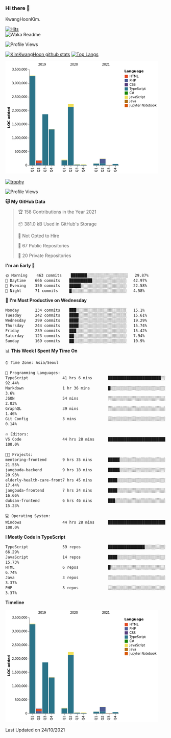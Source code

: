 ### Hi there 👋

KwangHoonKim.

[![Hits](https://hits.seeyoufarm.com/api/count/incr/badge.svg?url=https%3A%2F%2Fgithub.com%2Frhkdgns95)](https://hits.seeyoufarm.com)  
![Waka Readme](https://github.com/rhkdgns95/rhkdgns95/workflows/Waka%20Readme/badge.svg)

![Profile Views](http://img.shields.io/badge/Profile%20Views-0-blue)

[![KimKwangHoon github stats](https://github-readme-stats.vercel.app/api?username=rhkdgns95&show_icons=true)](https://github.com/rhkdgns95/github-readme-stats)   [![Top Langs](https://github-readme-stats.vercel.app/api/top-langs/?username=rhkdgns95&layout=compact)](https://github.com/rhkdgns95/github-readme-stats)   


![Chart not found](https://raw.githubusercontent.com/rhkdgns95/rhkdgns95/master/charts/bar_graph.png) 

[![trophy](https://github-profile-trophy.vercel.app/?username=rhkdgns95)](https://github.com/rhkdgns95/github-profile-trophy)

<!--START_SECTION:waka-->
![Profile Views](http://img.shields.io/badge/Profile%20Views-0-blue)

**🐱 My GitHub Data** 

> 🏆 158 Contributions in the Year 2021
 > 
> 📦 381.0 kB Used in GitHub's Storage 
 > 
> 🚫 Not Opted to Hire
 > 
> 📜 67 Public Repositories 
 > 
> 🔑 20 Private Repositories  
 > 
**I'm an Early 🐤** 

```text
🌞 Morning    463 commits    ███████░░░░░░░░░░░░░░░░░░   29.87% 
🌆 Daytime    666 commits    ██████████░░░░░░░░░░░░░░░   42.97% 
🌃 Evening    350 commits    █████░░░░░░░░░░░░░░░░░░░░   22.58% 
🌙 Night      71 commits     █░░░░░░░░░░░░░░░░░░░░░░░░   4.58%

```
📅 **I'm Most Productive on Wednesday** 

```text
Monday       234 commits    ███░░░░░░░░░░░░░░░░░░░░░░   15.1% 
Tuesday      242 commits    ████░░░░░░░░░░░░░░░░░░░░░   15.61% 
Wednesday    299 commits    ████░░░░░░░░░░░░░░░░░░░░░   19.29% 
Thursday     244 commits    ████░░░░░░░░░░░░░░░░░░░░░   15.74% 
Friday       239 commits    ███░░░░░░░░░░░░░░░░░░░░░░   15.42% 
Saturday     123 commits    ██░░░░░░░░░░░░░░░░░░░░░░░   7.94% 
Sunday       169 commits    ██░░░░░░░░░░░░░░░░░░░░░░░   10.9%

```


📊 **This Week I Spent My Time On** 

```text
⌚︎ Time Zone: Asia/Seoul

💬 Programming Languages: 
TypeScript               41 hrs 6 mins       ███████████████████████░░   92.44% 
Markdown                 1 hr 36 mins        █░░░░░░░░░░░░░░░░░░░░░░░░   3.6% 
JSON                     54 mins             ░░░░░░░░░░░░░░░░░░░░░░░░░   2.03% 
GraphQL                  39 mins             ░░░░░░░░░░░░░░░░░░░░░░░░░   1.46% 
Git Config               3 mins              ░░░░░░░░░░░░░░░░░░░░░░░░░   0.14%

🔥 Editors: 
VS Code                  44 hrs 28 mins      █████████████████████████   100.0%

🐱‍💻 Projects: 
mentoring-frontend       9 hrs 35 mins       █████░░░░░░░░░░░░░░░░░░░░   21.55% 
jangbuda-backend         9 hrs 18 mins       █████░░░░░░░░░░░░░░░░░░░░   20.93% 
elderly-health-care-front7 hrs 45 mins       ████░░░░░░░░░░░░░░░░░░░░░   17.44% 
jangbuda-frontend        7 hrs 24 mins       ████░░░░░░░░░░░░░░░░░░░░░   16.66% 
duksan-frontend          6 hrs 46 mins       ███░░░░░░░░░░░░░░░░░░░░░░   15.23%

💻 Operating System: 
Windows                  44 hrs 28 mins      █████████████████████████   100.0%

```

**I Mostly Code in TypeScript** 

```text
TypeScript               59 repos            ████████████████░░░░░░░░░   66.29% 
JavaScript               14 repos            ████░░░░░░░░░░░░░░░░░░░░░   15.73% 
HTML                     6 repos             █░░░░░░░░░░░░░░░░░░░░░░░░   6.74% 
Java                     3 repos             ░░░░░░░░░░░░░░░░░░░░░░░░░   3.37% 
PHP                      3 repos             ░░░░░░░░░░░░░░░░░░░░░░░░░   3.37%

```


**Timeline**

![Chart not found](https://raw.githubusercontent.com/rhkdgns95/rhkdgns95/master/charts/bar_graph.png) 


 Last Updated on 24/10/2021
<!--END_SECTION:waka-->
